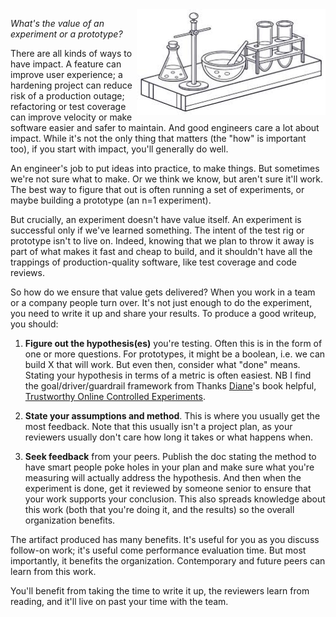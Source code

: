 <!--
.. title: Learn From Experiments
.. slug: experiments
.. date: 2025-09-23 11:00:00 UTC-07:00
.. tags: Management,Data,Engineering
.. type: text
-->

<img style="float:right" class="postimage" src="/f/experiment.jpeg" alt="Line art of an experiment" width=60%>

_What's the value of an experiment or a prototype?_

There are all kinds of ways to have impact. A feature can improve user
experience; a hardening project can reduce risk of a production outage;
refactoring or test coverage can improve velocity or make software easier and
safer to maintain. And good engineers care a lot about impact. While it's not
the only thing that matters (the "how" is important too), if you start with
impact, you'll generally do well.

An engineer's job to put ideas into practice, to make things. But sometimes
we're not sure what to make. Or we think we know, but aren't sure it'll work.
The best way to figure that out is often running a set of experiments, or maybe
building a prototype (an n=1 experiment).

But crucially, an experiment doesn't have value itself. An experiment is
successful only if we've learned something. The intent of the test rig or
prototype isn't to live on. Indeed, knowing that we plan to throw it away is
part of what makes it fast and cheap to build, and it shouldn't have all the
trappings of production-quality software, like test coverage and code reviews.

So how do we ensure that value gets delivered? When you work in a team or a
company people turn over. It's not just enough to do the experiment, you need to
write it up and share your results. To produce a good writeup, you should:

1. **Figure out the hypothesis(es)** you're testing. Often this is in the form
   of one or more questions. For prototypes, it might be a boolean, i.e. we can
   build X that will work. But even then, consider what "done" means. Stating
   your hypothesis in terms of a metric is often easiest. NB I find the
   goal/driver/guardrail framework from Thanks [Diane][]'s book helpful,
   [Trustworthy Online Controlled Experiments][book]. 

2. **State your assumptions and method**. This is where you usually get the most
   feedback. Note that this usually isn't a project plan, as your reviewers
   usually don't care how long it takes or what happens when. 

3. **Seek feedback** from your peers. Publish the doc stating the method to have
   smart people poke holes in your plan and make sure what you're measuring will
   actually address the hypothesis. And then when the experiment is done, get it
   reviewed by someone senior to ensure that your work supports your conclusion.
   This also spreads knowledge about this work (both that you're doing it, and
   the results) so the overall organization benefits.

The artifact produced has many benefits. It's useful for you as you discuss
follow-on work; it's useful come performance evaluation time. But most
importantly, it benefits the organization. Contemporary and future peers can
learn from this work. 

You'll benefit from taking the time to write it up, the reviewers learn from
reading, and it'll live on past your time with the team.

[Diane]: https://research.google/people/author3770/?&type=google
[book]: https://www.google.com/books/edition/Trustworthy_Online_Controlled_Experiment/TFjPDwAAQBAJ?hl=en&gbpv=1
